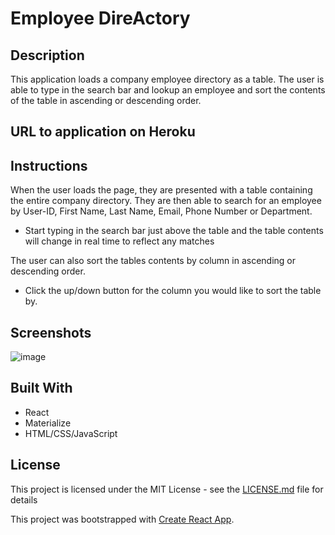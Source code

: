 # Employee DireActory

## Description

This application loads a company employee directory as a table. The user is able to type in the search bar and lookup an employee and sort the contents of the table in ascending or descending order.

## URL to application on Heroku




## Instructions

When the user loads the page, they are presented with a table containing the entire company directory. They are then able to search for an employee by User-ID, First Name, Last Name, Email, Phone Number or Department.  

* Start typing in the search bar just above the table and the table contents will change in real time to reflect any matches

The user can also sort the tables contents by column in ascending or descending order.

* Click the up/down button for the column you would like to sort the table by.

## Screenshots

![image](https://user-images.githubusercontent.com/54122844/79054963-7dc60980-7c06-11ea-8588-83542b9cef3d.png)

## Built With

* React
* Materialize
* HTML/CSS/JavaScript

## License
This project is licensed under the MIT License - see the [LICENSE.md](LICENSE.md) file for details

This project was bootstrapped with [Create React App](https://github.com/facebook/create-react-app).
